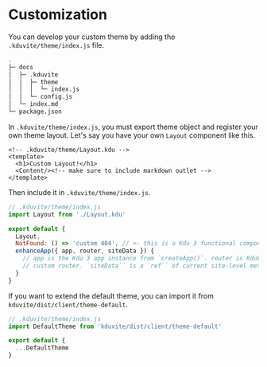 # Customization

You can develop your custom theme by adding the `.kduvite/theme/index.js` file.

```bash
.
├─ docs
│  ├─ .kduvite
│  │  ├─ theme
│  │  │  └─ index.js
│  │  └─ config.js
│  └─ index.md
└─ package.json
````

In `.kduvite/theme/index.js`, you must export theme object and register your own theme layout. Let's say you have your own `Layout` component like this.

```kdu
<!-- .kduvite/theme/Layout.kdu -->
<template>
  <h1>Custom Layout!</h1>
  <Content/><!-- make sure to include markdown outlet -->
</template>
```

Then include it in `.kduvite/theme/index.js`.

```js
// .kduvite/theme/index.js
import Layout from './Layout.kdu'

export default {
  Layout,
  NotFound: () => 'custom 404', // <- this is a Kdu 3 functional component
  enhanceApp({ app, router, siteData }) {
    // app is the Kdu 3 app instance from `createApp()`. router is KduVite'
    // custom router. `siteData`` is a `ref`` of current site-level metadata.
  }
}
```

If you want to extend the default theme, you can import it from `kduvite/dist/client/theme-default`.

```js
// .kduvite/theme/index.js
import DefaultTheme from 'kduvite/dist/client/theme-default'

export default {
  ...DefaultTheme
}
```
